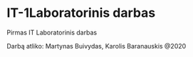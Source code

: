 # IT-1Laboratorinis darbas
Pirmas IT Laboratorinis darbas

Darbą atliko: Martynas Buivydas, Karolis Baranauskis
@2020
